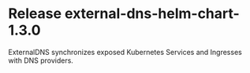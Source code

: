 # Release external-dns-helm-chart-1.3.0
ExternalDNS synchronizes exposed Kubernetes Services and Ingresses with DNS providers.